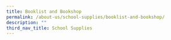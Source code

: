 ```yaml
---
title: Booklist and Bookshop
permalink: /about-us/school-supplies/booklist-and-bookshop/
description: ""
third_nav_title: School Supplies
---
```

